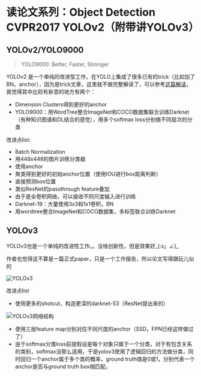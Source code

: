 # 读论文系列：Object Detection CVPR2017 YOLOv2（附带讲YOLOv3）

## YOLOv2/YOLO9000

> YOLO9000: Better, Faster, Stronger

YOLOv2 是一个单纯的改进型工作，在YOLO上集成了很多已有的trick（比如加了BN，anchor），因为是trick文章，这里就不做完整解读了，可以参考[这篇解读](https://zhuanlan.zhihu.com/p/25167153)，我觉得其中比较有新意的地方有两个：
- Dimension Clusters得到更好的anchor
- YOLO9000：用WordTree整合ImageNet和COCO数据集联合训练Darknet（有种知识图谱和DL结合的感觉），用多个softmax loss分别做不同层次的分类

改进点list:
- Batch Normalization
- 用448x448的图片训练分类器
- 使用anchor
- 聚类得到更好的初始anchor位置（使用IOU进行box距离判断）
- 直接预测box位置
- 类似ResNet的passthrough feature叠加
- 由于是全卷积网络，可以接收不同尺度输入进行训练
- Darknet-19：大量使用3x3和1x1卷积，BN
- 用wordtree整合ImageNet和COCO数据集，多标签联合训练Darknet

## YOLOv3
YOLOv3也是一个单纯的改进性工作。。没啥创新性，但是效果好\_(:з」∠)\_

作者也觉得这不算是一篇正式paper，只是一个工作报告，所以论文写得跟玩儿似的

![YOLOv3](https://upload-images.jianshu.io/upload_images/1828517-b1678d695ed524f1.png?imageMogr2/auto-orient/strip%7CimageView2/2/w/1240)

改进点list
- 使用更多的shotcut，构造更深的darknet-53（ResNet提出来的）

![YOLOv3网络结构](https://upload-images.jianshu.io/upload_images/1828517-5373d58bf51475f4.png?imageMogr2/auto-orient/strip%7CimageView2/2/w/1240)


- 使用三层feature map分别对应不同尺度的anchor（SSD，FPN已经这样做过了）
- 由于softmax分类loss前提假设是每个对象只属于一个分类，对于有包含关系的类别，softmax没那么适用，于是yolov3使用了逻辑回归的方法做分类，同时回归一个anchor属于多个类的概率，ground truth值是0或1，分别代表一个anchor是否与ground truth box相匹配。


